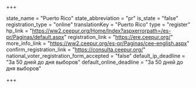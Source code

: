 +++

state_name = "Puerto Rico"
state_abbreviation = "pr"
is_state = "false"
registration_type = "online"
translationKey = "Puerto Rico"
type = "register"
hp_link = "https://ww2.ceepur.org/Home/Index?aspxerrorpath=/es-pr/Paginas/default.aspx"
registration_link = "https://ere.ceepur.org/"
more_info_link = "https://ww2.ceepur.org/es-pr/Paginas/cee-english.aspx"
confirm_registration_link = "https://consulta.ceepur.org/"
national_voter_registration_form_accepted = "false"
default_ip_deadline = "За 50 дней до дня выборов"
default_online_deadline = "За 50 дней до дня выборов"

+++